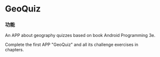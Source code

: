 # GeoQuiz

### 功能
An APP about geography quizzes based on book Android Programming 3e.

Complete the first APP "GeoQuiz" and all its challenge exercises in chapters.
